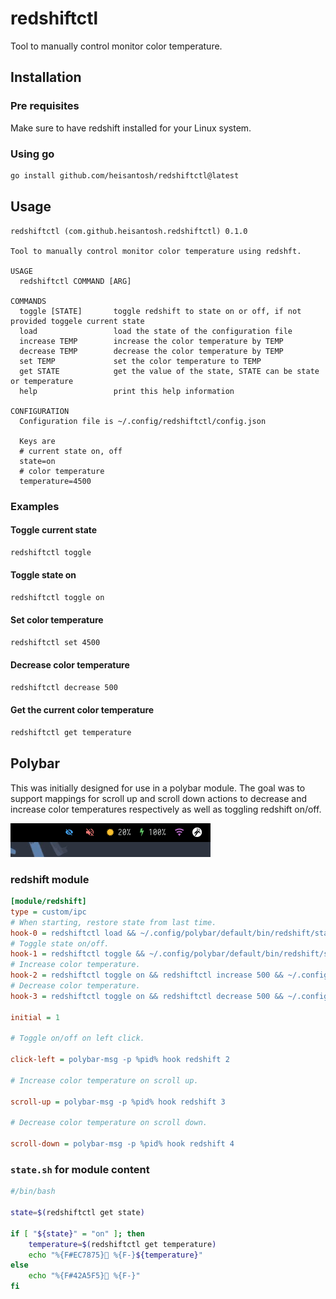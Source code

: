 # redshiftctl

Tool to manually control monitor color temperature.

## Installation

### Pre requisites

Make sure to have redshift installed for your Linux system.

### Using go

```bash
go install github.com/heisantosh/redshiftctl@latest
```

## Usage

```text
redshiftctl (com.github.heisantosh.redshiftctl) 0.1.0

Tool to manually control monitor color temperature using redshft.

USAGE
  redshiftctl COMMAND [ARG]

COMMANDS
  toggle [STATE]       toggle redshift to state on or off, if not provided toggele current state
  load                 load the state of the configuration file
  increase TEMP        increase the color temperature by TEMP
  decrease TEMP        decrease the color temperature by TEMP
  set TEMP             set the color temperature to TEMP
  get STATE            get the value of the state, STATE can be state or temperature
  help                 print this help information

CONFIGURATION
  Configuration file is ~/.config/redshiftctl/config.json

  Keys are
  # current state on, off
  state=on
  # color temperature
  temperature=4500

```

### Examples

#### Toggle current state

```bash
redshiftctl toggle
```

#### Toggle state on

```bash
redshiftctl toggle on
```

#### Set color temperature

```bash
redshiftctl set 4500
```

#### Decrease color temperature

```bash
redshiftctl decrease 500
```

#### Get the current color temperature

```bash
redshiftctl get temperature
```

## Polybar

This was initially designed for use in a polybar module. The goal was to support mappings for scroll up and scroll down actions to decrease and increase color temperatures respectively as well as toggling redshift on/off.

![Polybar redshift](https://raw.githubusercontent.com/heisantosh/redshiftctl/main/polybar_redshift.gif)

### redshift module
```ini
[module/redshift]
type = custom/ipc
# When starting, restore state from last time.
hook-0 = redshiftctl load && ~/.config/polybar/default/bin/redshift/state.sh
# Toggle state on/off.
hook-1 = redshiftctl toggle && ~/.config/polybar/default/bin/redshift/state.sh
# Increase color temperature.
hook-2 = redshiftctl toggle on && redshiftctl increase 500 && ~/.config/polybar/default/bin/redshift/state.sh
# Decrease color temperature.
hook-3 = redshiftctl toggle on && redshiftctl decrease 500 && ~/.config/polybar/default/bin/redshift/state.sh

initial = 1

# Toggle on/off on left click.

click-left = polybar-msg -p %pid% hook redshift 2

# Increase color temperature on scroll up.

scroll-up = polybar-msg -p %pid% hook redshift 3

# Decrease color temperature on scroll down.

scroll-down = polybar-msg -p %pid% hook redshift 4

````

### `state.sh` for module content
```bash
#/bin/bash

state=$(redshiftctl get state)

if [ "${state}" = "on" ]; then
    temperature=$(redshiftctl get temperature)
    echo "%{F#EC7875} %{F-}${temperature}"
else
    echo "%{F#42A5F5} %{F-}"
fi
````

